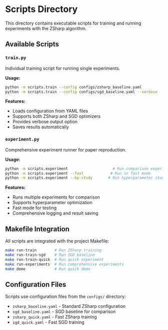 # Scripts Directory

This directory contains executable scripts for training and running experiments with the ZSharp algorithm.

## Available Scripts

### `train.py`
Individual training script for running single experiments.

**Usage:**
```bash
python -m scripts.train --config configs/zsharp_baseline.yaml
python -m scripts.train --config configs/sgd_baseline.yaml --verbose
```

**Features:**
- Loads configuration from YAML files
- Supports both ZSharp and SGD optimizers
- Provides verbose output option
- Saves results automatically

### `experiment.py`
Comprehensive experiment runner for paper reproduction.

**Usage:**
```bash
python -m scripts.experiment                    # Run comparison experiments
python -m scripts.experiment --fast            # Run in fast mode
python -m scripts.experiment --hp-study       # Run hyperparameter study
```

**Features:**
- Runs multiple experiments for comparison
- Supports hyperparameter optimization
- Fast mode for testing
- Comprehensive logging and result saving

## Makefile Integration

All scripts are integrated with the project Makefile:

```bash
make run-train        # Run ZSharp training
make run-train-sgd    # Run SGD baseline
make run-train-quick  # Run quick experiment
make run-experiments  # Run comprehensive experiments
make demo             # Run quick demo
```

## Configuration Files

Scripts use configuration files from the `configs/` directory:
- `zsharp_baseline.yaml` - Standard ZSharp configuration
- `sgd_baseline.yaml` - SGD baseline for comparison
- `zsharp_quick.yaml` - Fast ZSharp training
- `sgd_quick.yaml` - Fast SGD training
